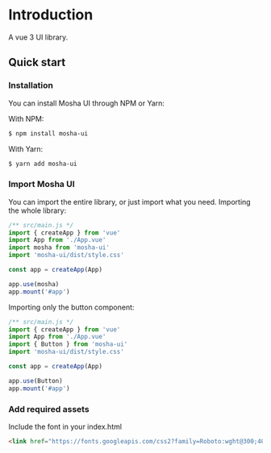 # Introduction

A vue 3 UI library.

## Quick start

### Installation

You can install Mosha UI through NPM or Yarn:

With NPM:

```bash
$ npm install mosha-ui
```

With Yarn:

```bash
$ yarn add mosha-ui
```

### Import Mosha UI

You can import the entire library, or just import what you need.
Importing the whole library:

```js
/** src/main.js */
import { createApp } from 'vue'
import App from './App.vue'
import mosha from 'mosha-ui'
import 'mosha-ui/dist/style.css'

const app = createApp(App)

app.use(mosha)
app.mount('#app')
```

Importing only the button component:

```js
/** src/main.js */
import { createApp } from 'vue'
import App from './App.vue'
import { Button } from 'mosha-ui'
import 'mosha-ui/dist/style.css'

const app = createApp(App)

app.use(Button)
app.mount('#app')
```
### Add required assets

Include the font in your index.html
```html
<link href="https://fonts.googleapis.com/css2?family=Roboto:wght@300;400;700&display=swap" rel="stylesheet">
```